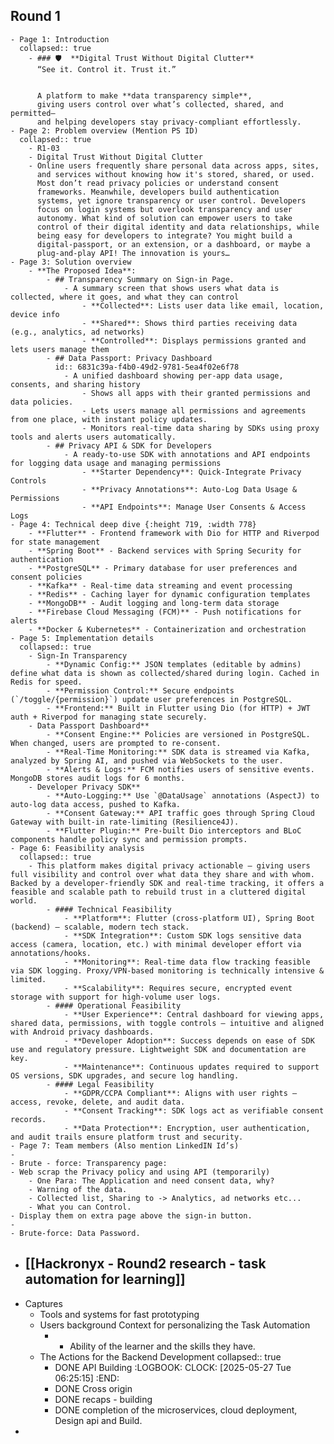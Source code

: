 ## Round 1
	- Page 1: Introduction
	  collapsed:: true
		- ### 🛡️  **Digital Trust Without Digital Clutter**
		  “See it. Control it. Trust it.”
		  
		  
		  A platform to make **data transparency simple**,
		  giving users control over what’s collected, shared, and permitted—
		  and helping developers stay privacy-compliant effortlessly.
	- Page 2: Problem overview (Mention PS ID)
	  collapsed:: true
		- R1-03
		- Digital Trust Without Digital Clutter
		- Online users frequently share personal data across apps, sites,
		  and services without knowing how it's stored, shared, or used.
		  Most don’t read privacy policies or understand consent
		  frameworks. Meanwhile, developers build authentication
		  systems, yet ignore transparency or user control. Developers
		  focus on login systems but overlook transparency and user
		  autonomy. What kind of solution can empower users to take
		  control of their digital identity and data relationships, while
		  being easy for developers to integrate? You might build a
		  digital-passport, or an extension, or a dashboard, or maybe a
		  plug-and-play API! The innovation is yours…
	- Page 3: Solution overview
		- **The Proposed Idea**:
			- ## Transparency Summary on Sign-in Page.
				- A summary screen that shows users what data is collected, where it goes, and what they can control
					- **Collected**: Lists user data like email, location, device info
					- **Shared**: Shows third parties receiving data (e.g., analytics, ad networks)
					- **Controlled**: Displays permissions granted and lets users manage them
			- ## Data Passport: Privacy Dashboard
			  id:: 6831c39a-f4b0-49d2-9781-5ea4f02e6f78
				- A unified dashboard showing per-app data usage, consents, and sharing history
					- Shows all apps with their granted permissions and data policies.
					- Lets users manage all permissions and agreements from one place, with instant policy updates.
					- Monitors real-time data sharing by SDKs using proxy tools and alerts users automatically.
			- ## Privacy API & SDK for Developers
				- A ready-to-use SDK with annotations and API endpoints for logging data usage and managing permissions
					- **Starter Dependency**: Quick-Integrate Privacy Controls
					- **Privacy Annotations**: Auto-Log Data Usage & Permissions
					- **API Endpoints**: Manage User Consents & Access Logs
	- Page 4: Technical deep dive {:height 719, :width 778}
		- **Flutter** - Frontend framework with Dio for HTTP and Riverpod for state management
		- **Spring Boot** - Backend services with Spring Security for authentication
		- **PostgreSQL** - Primary database for user preferences and consent policies
		- **Kafka** - Real-time data streaming and event processing
		- **Redis** - Caching layer for dynamic configuration templates
		- **MongoDB** - Audit logging and long-term data storage
		- **Firebase Cloud Messaging (FCM)** - Push notifications for alerts
		- **Docker & Kubernetes** - Containerization and orchestration
	- Page 5: Implementation details
	  collapsed:: true
		- Sign-In Transparency
			- **Dynamic Config:** JSON templates (editable by admins) define what data is shown as collected/shared during login. Cached in Redis for speed.
			- **Permission Control:** Secure endpoints (`/toggle/{permission}`) update user preferences in PostgreSQL.
			- **Frontend:** Built in Flutter using Dio (for HTTP) + JWT auth + Riverpod for managing state securely.
		- Data Passport Dashboard**
			- **Consent Engine:** Policies are versioned in PostgreSQL. When changed, users are prompted to re-consent.
			- **Real-Time Monitoring:** SDK data is streamed via Kafka, analyzed by Spring AI, and pushed via WebSockets to the user.
			- **Alerts & Logs:** FCM notifies users of sensitive events. MongoDB stores audit logs for 6 months.
		- Developer Privacy SDK**
			- **Auto-Logging:** Use `@DataUsage` annotations (AspectJ) to auto-log data access, pushed to Kafka.
			- **Consent Gateway:** API traffic goes through Spring Cloud Gateway with built-in rate-limiting (Resilience4J).
			- **Flutter Plugin:** Pre-built Dio interceptors and BLoC components handle policy sync and permission prompts.
	- Page 6: Feasibility analysis
	  collapsed:: true
		- This platform makes digital privacy actionable — giving users full visibility and control over what data they share and with whom. Backed by a developer-friendly SDK and real-time tracking, it offers a feasible and scalable path to rebuild trust in a cluttered digital world.
			- #### Technical Feasibility
				- **Platform**: Flutter (cross-platform UI), Spring Boot (backend) – scalable, modern tech stack.
				- **SDK Integration**: Custom SDK logs sensitive data access (camera, location, etc.) with minimal developer effort via annotations/hooks.
				- **Monitoring**: Real-time data flow tracking feasible via SDK logging. Proxy/VPN-based monitoring is technically intensive & limited.
				- **Scalability**: Requires secure, encrypted event storage with support for high-volume user logs.
			- #### Operational Feasibility
				- **User Experience**: Central dashboard for viewing apps, shared data, permissions, with toggle controls – intuitive and aligned with Android privacy dashboards.
				- **Developer Adoption**: Success depends on ease of SDK use and regulatory pressure. Lightweight SDK and documentation are key.
				- **Maintenance**: Continuous updates required to support OS versions, SDK upgrades, and secure log handling.
			- #### Legal Feasibility
				- **GDPR/CCPA Compliant**: Aligns with user rights – access, revoke, delete, and audit data.
				- **Consent Tracking**: SDK logs act as verifiable consent records.
				- **Data Protection**: Encryption, user authentication, and audit trails ensure platform trust and security.
	- Page 7: Team members (Also mention LinkedIN Id’s)
	-
	- Brute - force: Transparency page:
	- Web scrap the Privacy policy and using API (temporarily)
		- One Para: The Application and need consent data, why?
		- Warning of the data.
		- Collected list, Sharing to -> Analytics, ad networks etc...
		- What you can Control.
	- Display them on extra page above the sign-in button.
	-
	- Brute-force: Data Password.
- ## [[Hackronyx - Round2 research - task automation for learning]]
- Captures
	- Tools and systems for fast prototyping
	- Users background Context for personalizing the Task Automation
		- + Ability of the learner and the skills they have.
	- The Actions for the Backend Development
	  collapsed:: true
		- DONE API Building
		  :LOGBOOK:
		  CLOCK: [2025-05-27 Tue 06:25:15]
		  :END:
		- DONE Cross origin
		- DONE recaps - building
		- DONE completion of the microservices, cloud deployment, Design api and Build.
-